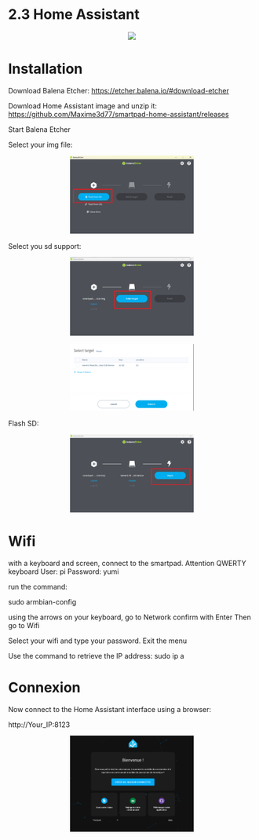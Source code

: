 # 2.3 Home Assistant

<p align="center">
<img src="https://design.home-assistant.io/images/brand/logo.png" style="width:50%" >
</p>

# Installation

Download Balena Etcher: https://etcher.balena.io/#download-etcher

Download Home Assistant image and unzip it: https://github.com/Maxime3d77/smartpad-home-assistant/releases

Start Balena Etcher

Select your img file:
<p align="center">
<img src="https://github.com/Maxime3d77/smartpad-home-assistant/blob/main/img/Balena001.png" style="width:50%" >
</p>

Select you sd support:
<p align="center">
<img src="https://github.com/Maxime3d77/smartpad-home-assistant/blob/main/img/balena002.png" style="width:50%" >
</p>
<p align="center">
<img src="https://github.com/Maxime3d77/smartpad-home-assistant/blob/main/img/balena003.png" style="width:50%" >
</p>

Flash SD:
<p align="center">
<img src="https://github.com/Maxime3d77/smartpad-home-assistant/blob/main/img/balena004.png" style="width:50%" >
</p>

# Wifi

with a keyboard and screen, connect to the smartpad.
Attention QWERTY keyboard
User: pi
Password: yumi

run the command:

sudo armbian-config

using the arrows on your keyboard, go to Network confirm with Enter
Then go to Wifi

Select your wifi and type your password.
Exit the menu

Use the command to retrieve the IP address:
sudo ip a




# Connexion

Now connect to the Home Assistant interface using a browser:

http://Your_IP:8123


<p align="center">
<img src="https://github.com/Maxime3d77/smartpad-home-assistant/blob/main/img/HA001.png" style="width:50%" >
</p>